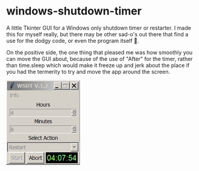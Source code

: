 # windows-shutdown-timer
A little Tkinter GUI for a Windows only shutdown timer or restarter. I made this for myself really, but there may be other sad-o's out there that find a use for the dodgy code, or even the program itself 🦖.

On the positive side, the one thing that pleased me was how smoothly you can move the GUI about, because of the use of "After" for the timer, rather than time.sleep which would make it freeze up and jerk about the place if you had the termerity to try and move the app around the screen.

![Alt Text](https://raw.githubusercontent.com/Steve-Shambles/windows-shutdown-timer/main/wsdt-v1-2.png)
